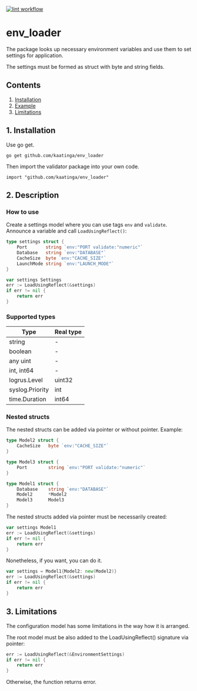 [![lint workflow](https://github.com/kaatinga/env_loader/actions/workflows/lint.yml/badge.svg)](https://github.com/kaatinga/env_loader/actions?query=workflow%3Agolangci-lint)

# env_loader

The package looks up necessary environment variables and use them to set settings for application.

The settings must be formed as struct with byte and string fields.

## Contents

1. [Installation](#installation)
2. [Example](#example)
3. [Limitations](#limits)

<a name="installation"></a>

## 1. Installation

Use go get.

	go get github.com/kaatinga/env_loader

Then import the validator package into your own code.

	import "github.com/kaatinga/env_loader"

<a name="example"></a>

## 2. Description

### How to use

Create a settings model where you can use tags `env` and `validate`.
Announce a variable and call `LoadUsingReflect()`:

```go
type settings struct {
    Port       string `env:"PORT validate:"numeric"`
    Database   string `env:"DATABASE"`
    CacheSize  byte `env:"CACHE_SIZE"`
    LaunchMode string `env:"LAUNCH_MODE"`
}

var settings Settings
err := LoadUsingReflect(&settings)
if err != nil {
    return err
}
```

### Supported types

| Type                   | Real type     |
| -------------          | ------------- |
| string                 | -             | 
| boolean                | -             | 
| any uint               | -             | 
| int, int64             | -             | 
| logrus.Level           | uint32        | 
| syslog.Priority        | int           | 
| time.Duration          | int64         | 

### Nested structs

The nested structs can be added via pointer or without pointer. Example:

```go
type Model2 struct {
    CacheSize   byte `env:"CACHE_SIZE"`
}

type Model3 struct {
    Port        string `env:"PORT validate:"numeric"`
}

type Model1 struct {
    Database    string `env:"DATABASE"`
    Model2      *Model2
    Model3      Model3
}
```

The nested structs added via pointer must be necessarily created:

```go
var settings Model1
err := LoadUsingReflect(&settings)
if err != nil {
    return err
}
```

Nonetheless, if you want, you can do it.

```go
var settings = Model1{Model2: new(Model2)}
err := LoadUsingReflect(&settings)
if err != nil {
    return err
}
```

<a name="limits"></a>

## 3. Limitations

The configuration model has some limitations in the way how it is arranged.

The root model must be also added to the LoadUsingReflect() signature via pointer:

```go
err := LoadUsingReflect(&EnvironmentSettings)
if err != nil {
    return err
}
```

Otherwise, the function returns error.